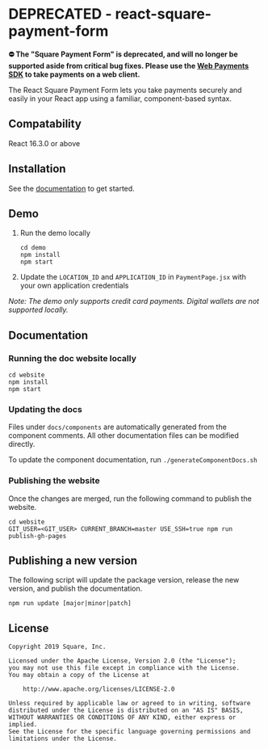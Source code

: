 # DEPRECATED - react-square-payment-form

**⛔️ The "Square Payment Form" is deprecated, and will no longer be supported aside from critical bug fixes. Please use the [Web Payments SDK](https://developer.squareup.com/docs/web-payments/overview) to take payments on a web client.**

The React Square Payment Form lets you take payments securely and easily
in your React app using a familiar, component-based syntax.

## Compatability

React 16.3.0 or above

## Installation

See the [documentation](https://square.github.io/react-square-payment-form) to get started.

## Demo

1. Run the demo locally
    ```
    cd demo
    npm install
    npm start
    ```
1. Update the `LOCATION_ID` and `APPLICATION_ID` in `PaymentPage.jsx` with your own application credentials

*Note: The demo only supports credit card payments. Digital wallets are not supported locally.*

## Documentation

### Running the doc website locally

```
cd website
npm install
npm start
```

### Updating the docs

Files under `docs/components` are automatically generated from the component comments. All other documentation files can be modified directly.

To update the component documentation, run `./generateComponentDocs.sh`

### Publishing the website

Once the changes are merged, run the following command to publish the website.

```
cd website
GIT_USER=<GIT_USER> CURRENT_BRANCH=master USE_SSH=true npm run publish-gh-pages
```

## Publishing a new version

The following script will update the package version, release the new version, and publish the documentation.

`npm run update [major|minor|patch]`

## License

```
Copyright 2019 Square, Inc.

Licensed under the Apache License, Version 2.0 (the "License");
you may not use this file except in compliance with the License.
You may obtain a copy of the License at

    http://www.apache.org/licenses/LICENSE-2.0

Unless required by applicable law or agreed to in writing, software
distributed under the License is distributed on an "AS IS" BASIS,
WITHOUT WARRANTIES OR CONDITIONS OF ANY KIND, either express or implied.
See the License for the specific language governing permissions and
limitations under the License.
```